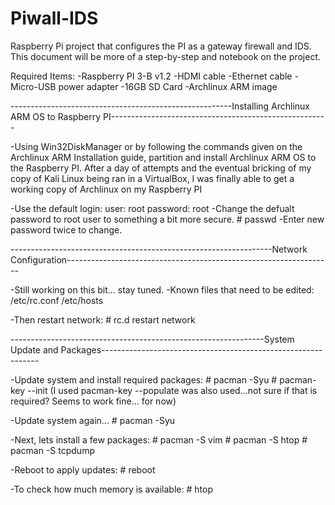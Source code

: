 # Piwall-IDS
Raspberry Pi project that configures the PI as a gateway firewall and IDS.
This document will be more of a step-by-step and notebook on the project.

Required Items:
-Raspberry PI 3-B v1.2
-HDMI cable
-Ethernet cable
-Micro-USB power adapter
-16GB SD Card
-Archlinux ARM image


-------------------------------------------------------Installing Archlinux ARM OS to Raspberry PI------------------------------------------------------

-Using Win32DiskManager or by following the commands given on the Archlinux ARM Installation guide, partition and install Archlinux ARM OS to the Raspberry PI.
After a day of attempts and the eventual bricking of my copy of Kali Linux being ran in a VirtualBox, I was finally able to get a working copy of Archlinux on my
Raspberry PI
    
-Use the default login:
    user: root
    password: root
-Change the defualt password to root user to something a bit more secure.
    # passwd
-Enter new password twice to change.

-----------------------------------------------------------------Network Configuration------------------------------------------------------------------

-Still working on this bit... stay tuned.
-Known files that need to be edited:
    /etc/rc.conf
    /etc/hosts
    
-Then restart network:
    # rc.d restart network
    
---------------------------------------------------------------System Update and Packages--------------------------------------------------------------

-Update system and install required packages:
    # pacman -Syu
    # pacman-key --init (I used pacman-key --populate was also used...not sure if that is required? Seems to work fine... for now)
    
-Update system again...
    # pacman -Syu
    
-Next, lets install a few packages:
    # pacman -S vim
    # pacman -S htop
    # pacman -S tcpdump
    
-Reboot to apply updates:
    # reboot
    
-To check how much memory is available:
    # htop

